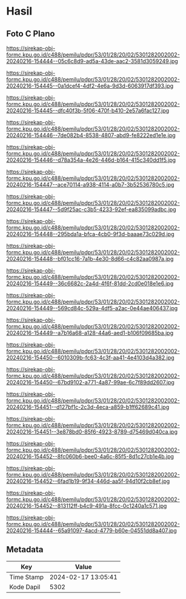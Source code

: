 # Hasil

## Foto C Plano

https://sirekap-obj-formc.kpu.go.id/c488/pemilu/pdpr/53/01/28/20/02/5301282002002-20240216-154444--05c6c8d9-ad5a-43de-aac2-3581d3059249.jpg

https://sirekap-obj-formc.kpu.go.id/c488/pemilu/pdpr/53/01/28/20/02/5301282002002-20240216-154445--0a1dcef4-4df2-4e6a-9d3d-6063917df393.jpg

https://sirekap-obj-formc.kpu.go.id/c488/pemilu/pdpr/53/01/28/20/02/5301282002002-20240216-154445--dfc40f3b-5f06-470f-b410-2e57a6fac127.jpg

https://sirekap-obj-formc.kpu.go.id/c488/pemilu/pdpr/53/01/28/20/02/5301282002002-20240216-154446--7de082b4-8538-4807-abd9-fe8222ed1e1e.jpg

https://sirekap-obj-formc.kpu.go.id/c488/pemilu/pdpr/53/01/28/20/02/5301282002002-20240216-154446--d78a354a-4e26-446d-b164-415c340dd1f5.jpg

https://sirekap-obj-formc.kpu.go.id/c488/pemilu/pdpr/53/01/28/20/02/5301282002002-20240216-154447--ace70114-a938-4114-a0b7-3b52536780c5.jpg

https://sirekap-obj-formc.kpu.go.id/c488/pemilu/pdpr/53/01/28/20/02/5301282002002-20240216-154447--5d9f25ac-c3b5-4233-92ef-ea835099adbc.jpg

https://sirekap-obj-formc.kpu.go.id/c488/pemilu/pdpr/53/01/28/20/02/5301282002002-20240216-154448--295bda1a-bfca-4cb0-9f3d-baaae73c029d.jpg

https://sirekap-obj-formc.kpu.go.id/c488/pemilu/pdpr/53/01/28/20/02/5301282002002-20240216-154448--bf01cc16-7a1b-4e30-8d66-c4c82aa0987a.jpg

https://sirekap-obj-formc.kpu.go.id/c488/pemilu/pdpr/53/01/28/20/02/5301282002002-20240216-154449--36c6682c-2a4d-4f6f-81dd-2cd0e018e1e6.jpg

https://sirekap-obj-formc.kpu.go.id/c488/pemilu/pdpr/53/01/28/20/02/5301282002002-20240216-154449--569cd84c-529a-4df5-a2ac-0e44ae406437.jpg

https://sirekap-obj-formc.kpu.go.id/c488/pemilu/pdpr/53/01/28/20/02/5301282002002-20240216-154449--a7b16a68-a128-44a6-aed1-b106f09685ba.jpg

https://sirekap-obj-formc.kpu.go.id/c488/pemilu/pdpr/53/01/28/20/02/5301282002002-20240216-154450--6010309b-fc63-4c3f-aa41-4e4103d4a382.jpg

https://sirekap-obj-formc.kpu.go.id/c488/pemilu/pdpr/53/01/28/20/02/5301282002002-20240216-154450--67bd9102-a771-4a87-99ae-6c7f89dd2607.jpg

https://sirekap-obj-formc.kpu.go.id/c488/pemilu/pdpr/53/01/28/20/02/5301282002002-20240216-154451--d127bf1c-2c3d-4eca-a859-b1ff62689c41.jpg

https://sirekap-obj-formc.kpu.go.id/c488/pemilu/pdpr/53/01/28/20/02/5301282002002-20240216-154451--3e878bd0-85f6-4923-8789-d75469d040ca.jpg

https://sirekap-obj-formc.kpu.go.id/c488/pemilu/pdpr/53/01/28/20/02/5301282002002-20240216-154452--8fc060b6-bee0-4a6c-85f5-8d1c27cb1e4b.jpg

https://sirekap-obj-formc.kpu.go.id/c488/pemilu/pdpr/53/01/28/20/02/5301282002002-20240216-154452--6fad1b19-9f34-446d-aa5f-94d10f2cb8ef.jpg

https://sirekap-obj-formc.kpu.go.id/c488/pemilu/pdpr/53/01/28/20/02/5301282002002-20240216-154452--813112ff-b4c9-491a-8fcc-0c1240a1c571.jpg

https://sirekap-obj-formc.kpu.go.id/c488/pemilu/pdpr/53/01/28/20/02/5301282002002-20240216-154444--65a91097-4acd-4779-b60e-04551dd8a407.jpg


## Metadata

| Key        | Value               |
| ---------- | ------------------- |
| Time Stamp | 2024-02-17 13:05:41 |
| Kode Dapil | 5302                |



